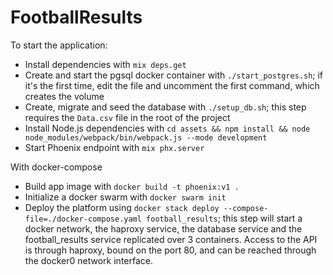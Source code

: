# FootballResults

To start the application:

  * Install dependencies with `mix deps.get`
  * Create and start the pgsql docker container with `./start_postgres.sh`; if
    it's the first time, edit the file and uncomment the first command, which
    creates the volume
  * Create, migrate and seed the database with `./setup_db.sh`; this step
    requires the `Data.csv` file in the root of the project
  * Install Node.js dependencies with `cd assets && npm install && node
    node_modules/webpack/bin/webpack.js --mode development`
  * Start Phoenix endpoint with `mix phx.server`

With docker-compose
  * Build app image with `docker build -t phoenix:v1 .`
  * Initialize a docker swarm with `docker swarm init`
  * Deploy the platform using `docker stack deploy --compose-file=./docker-compose.yaml football_results`;
    this step will start a docker network, the haproxy service, the database
    service and the football_results service replicated over 3 containers.
    Access to the API is through haproxy, bound on the port 80, and can be
    reached through the docker0 network interface.
